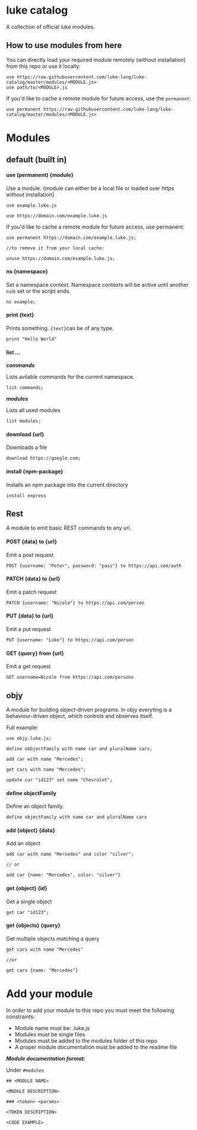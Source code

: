 # luke catalog

A collection of official luke modules.

## How to use modules from here


You can directly load your required module remotely (without installation) from this repo or use it locally:

```luke
use https://raw.githubusercontent.com/luke-lang/luke-catalog/master/modules/<MODULE.js>
use path/to/<MODULE>.js
```

If you'd like to cache a remote module for future access, use the `permanent`:

```luke
use permanent https://raw.githubusercontent.com/luke-lang/luke-catalog/master/modules/<MODULE.js>
```


# Modules

## default (built in)

#### use (permanent) {module}

Use a module. {module can either be a local file or loaded over https without installation}

```luke
use example.luke.js

use https://domain.com/example.luke.js
```

If you'd like to cache a remote module for future access, use permanent:

```luke
use permanent https://domain.com/example.luke.js;

//to remove it from your local cache:

unuse https://domain.com/example.luke.js;
```

#### ns {namespace}

Set a namespace context. Namespace contexts will be active until another `ns`is set or the script ends.

```luke
ns example;
```

#### print {text}

Prints something. `{text}`can be of any type.

```luke
print "Hello World"
```

#### list ...

***commands***

Lists avilable commands for the current namespace.

```luke
list commands;
```

***modules***

Lists all used modules

```luke
list modules;
```


#### download {url}

Downloads a file

```luke
download https://google.com;
```

#### install {npm-package}

Installs an npm package into the current directory

```luke
install express
```



## Rest

A module to emit basic REST commands to any url.


#### POST {data} to {url}

Emit a post request

```luke
POST {username: "Peter", password: "pass"} to https://api.com/auth
```

#### PATCH {data} to {url}

Emit a patch request

```luke
PATCH {username: "Nicole"} to https://api.com/person
```

#### PUT {data} to {url}

Emit a put request

```luke
PUT {username: "Luke"} to https://api.com/person
```

#### GET {query} from {url}

Emit a get request

```luke
GET username=Nicole from https://api.com/persons
```



## objy

A module for building object-driven programs. In objy everyting is a behaviour-driven object, which controls and observes itself.

Full example:

```luke
use objy.luke.js;

define obbjectFamily with name car and pluralName cars;

add car with name "Mercedes";

get cars with name "Mercedes";

update car "id123" set name "Chevrolet";
```

#### define objectFamily

Define an object family.

```luke
define objectFamily with name car and pluralName cars
```

#### add {object} {data}

Add an object

```luke
add car with name "Mercedes" and color "silver";

// or

add car {name: "Mercedes", color: "silver"}
```

#### get {object} {id}

Get a single object

```luke
get car "id123";
```

#### get {objects} {query}

Get multiple objects matching a query

```luke
get cars with name "Mercedes"

//or

get cars {name: "Mercedes"}
```





# Add your module

In order to add your module to this repo you must meet the following constraints:

* Module name must be: <MODULENAME>.luke.js
* Modules must be single files
* Modules must be added to the modules folder of this repo
* A proper module documentation must be added to the readme file

***Module documentation format:***

Under `#modules`

```
## <MODULE NAME>

<MODULE DESCRIPTION>

### <token> <params>

<TOKEN DESCRIPTION>

<CODE EXAMPLE>
```
